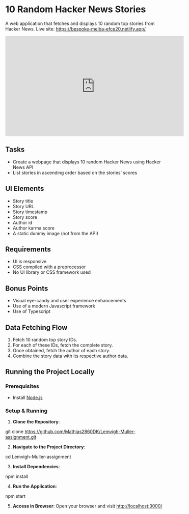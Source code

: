 # 10 Random Hacker News Stories

A web application that fetches and displays 10 random top stories from Hacker News.
Live site: https://bespoke-melba-efce20.netlify.app/

<iframe width="560" height="315" src="https://www.youtube.com/embed/By0Ksz9jKMI" title="YouTube video player" frameborder="0" allow="accelerometer; autoplay; clipboard-write; encrypted-media; gyroscope; picture-in-picture; web-share" allowfullscreen></iframe>

## Tasks

- Create a webpage that displays 10 random Hacker News using Hacker News API
- List stories in ascending order based on the stories’ scores

## UI Elements

- Story title
- Story URL
- Story timestamp
- Story score
- Author id
- Author karma score
- A static dummy image (not from the API)

## Requirements

- UI is responsive
- CSS compiled with a preprocessor
- No UI library or CSS framework used

## Bonus Points

- Visual eye-candy and user experience enhancements
- Use of a modern Javascript framework
- Use of Typescript

## Data Fetching Flow

1. Fetch 10 random top story IDs.
2. For each of these IDs, fetch the complete story.
3. Once obtained, fetch the author of each story.
4. Combine the story data with its respective author data.

## Running the Project Locally

### Prerequisites

- Install [Node.js](https://nodejs.org/)

### Setup & Running

1. **Clone the Repository**:

git clone https://github.com/Mathias2860DK/Lemvigh-Muller-assignment.git

2. **Navigate to the Project Directory**:

cd Lemvigh-Muller-assignment

3. **Install Dependencies**:

npm install

4. **Run the Application**:

npm start

5. **Access in Browser**:
Open your browser and visit [http://localhost:3000/](http://localhost:3000/)
